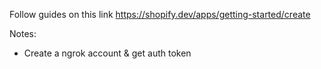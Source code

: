 Follow guides on this link
https://shopify.dev/apps/getting-started/create


Notes:

- Create a ngrok account & get auth token
